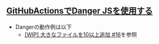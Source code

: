 ## [GitHubActionsでDanger JSを使用する](https://qiita.com/IKEH/items/db8311568a7b87482043#%E6%89%80%E6%84%9F)
- Dangerの動作例は以下
  - [\[WIP\] 大きなファイルを10以上追加 \#16](https://github.com/pommdau/danger-js-demo/pull/16)を参照
